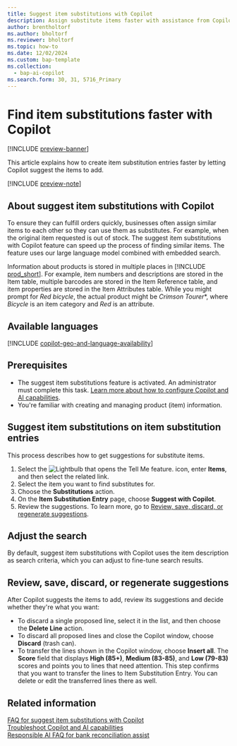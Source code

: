 ```yaml
---
title: Suggest item substitutions with Copilot
description: Assign substitute items faster with assistance from Copilot.
author: brentholtorf
ms.author: bholtorf
ms.reviewer: bholtorf
ms.topic: how-to
ms.date: 12/02/2024
ms.custom: bap-template
ms.collection:
  - bap-ai-copilot
ms.search.form: 30, 31, 5716_Primary
---
```


# Find item substitutions faster with Copilot

[!INCLUDE [preview-banner](~/../shared-content/shared/preview-includes/preview-banner.md)]

This article explains how to create item substitution entries faster by letting Copilot suggest the items to add.

[!INCLUDE [preview-note](~/../shared-content/shared/preview-includes/production-ready-preview-dynamics365.md)]

## About suggest item substitutions with Copilot

To ensure they can fulfill orders quickly, businesses often assign similar items to each other so they can use them as substitutes. For example, when the original item requested is out of stock. The suggest item substitutions with Copilot feature can speed up the process of finding similar items. The feature uses our large language model combined with embedded search.

Information about products is stored in multiple places in [!INCLUDE [prod_short](includes/prod_short.md)]. For example, item numbers and descriptions are stored in the Item table, multiple barcodes are stored in the Item Reference table, and item properties are stored in the Item Attributes table. While you might prompt for *Red bicycle*, the actual product might be *Crimson Tourer**, where *Bicycle* is an item category and *Red* is an attribute.

## Available languages

[!INCLUDE [copilot-geo-and-language-availability](includes/copilot-geo-and-language-availability.md)]

## Prerequisites

- The suggest item substitutions feature is activated. An administrator must complete this task. [Learn more about how to configure Copilot and AI capabilities](enable-ai.md).
- You're familiar with creating and managing product (item) information.

## Suggest item substitutions on item substitution entries

This process describes how to get suggestions for substitute items.

1. Select the ![Lightbulb that opens the Tell Me feature.](media/ui-search/search_small.png "Tell me what you want to do") icon, enter **Items**, and then select the related link.
2. Select the item you want to find substitutes for.
3. Choose the **Substitutions** action.
4. On the **Item Substitution Entry** page, choose **Suggest with Copilot**.
5. Review the suggestions. To learn more, go to [Review, save, discard, or regenerate suggestions](#review-save-discard-or-regenerate-suggestions).

## Adjust the search

By default, suggest item substitutions with Copilot uses the item description as search criteria, which you can adjust to fine-tune search results.

## Review, save, discard, or regenerate suggestions

After Copilot suggests the items to add, review its suggestions and decide whether they're what you want:

- To discard a single proposed line, select it in the list, and then choose the **Delete Line** action.
- To discard all proposed lines and close the Copilot window, choose **Discard** (trash can).
- To transfer the lines shown in the Copilot window, choose **Insert all**.
The **Score** field that displays **High (85+)**, **Medium (83-85)**, and **Low (79-83)** scores and points you to lines that need attention.
This step confirms that you want to transfer the lines to Item Substitution Entry. You can delete or edit the transferred lines there as well.

## Related information

[FAQ for suggest item substitutions with Copilot](faq-suggest-item-substitutions-with-copilot.md)  
[Troubleshoot Copilot and AI capabilities](ai-copilot-troubleshooting.md)  
[Responsible AI FAQ for bank reconciliation assist](faqs-bank-reconciliation.md)
